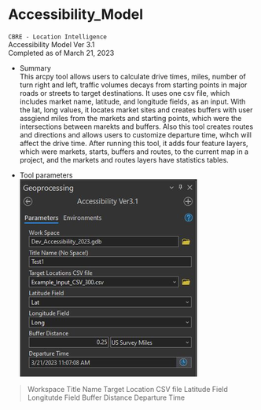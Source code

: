 # Accessibility_Model

`CBRE - Location Intelligence`
<br />Accessibility Model Ver 3.1
<br />Completed as of March 21, 2023

* Summary <br>
This arcpy tool allows users to calculate drive times, miles, number of turn right and left, traffic volumes
decays from starting points in major roads or streets to target destinations. It uses one csv file, which includes 
market name, latitude, and longitude fields, as an input. With the lat, long values, it locates market sites and 
creates buffers with user assgiend miles from the markets and starting points, which were the intersections between 
marekts and buffers. Also this tool creates routes and directions and allows users to customize departure time, 
wihch will affect the drive time. After running this tool, it adds four feature layers, which were markets, starts,
buffers and routes, to the current map in a project, and the markets and routes layers have statistics tables.

* Tool parameters <br>
![alt text](https://github.com/jeonghonkim/Accessibility_Model/blob/main/access_parameters.JPG) <br>
> Workspace
> Title Name
> Target Location CSV file
> Latitude Field
> Longitutde Field
> Buffer Distance
> Departure Time

